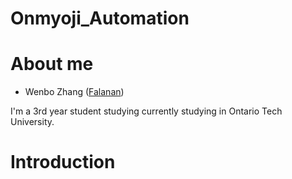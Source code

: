 # Onmyoji_Automation
# About me
 - Wenbo Zhang ([Falanan](https://github.com/Falanan))

 I'm a 3rd year student studying currently studying in Ontario Tech University.

 # Introduction
 